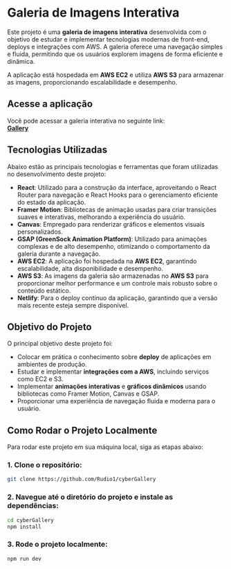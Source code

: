 # Galeria de Imagens Interativa

Este projeto é uma **galeria de imagens interativa** desenvolvida com o objetivo de estudar e implementar tecnologias modernas de front-end, deploys e integrações com AWS. A galeria oferece uma navegação simples e fluida, permitindo que os usuários explorem imagens de forma eficiente e dinâmica.

A aplicação está hospedada em **AWS EC2** e utiliza **AWS S3** para armazenar as imagens, proporcionando escalabilidade e desempenho.

##  Acesse a aplicação

Você pode acessar a galeria interativa no seguinte link:  
[**Gallery**]([cybergallery1.netlify.app](https://cybergallery1.netlify.app/))

## Tecnologias Utilizadas

Abaixo estão as principais tecnologias e ferramentas que foram utilizadas no desenvolvimento deste projeto:

- **React**: Utilizado para a construção da interface, aproveitando o React Router para navegação e React Hooks para o gerenciamento eficiente do estado da aplicação.
- **Framer Motion**: Bibliotecas de animação usadas para criar transições suaves e interativas, melhorando a experiência do usuário.
- **Canvas**: Empregado para renderizar gráficos e elementos visuais personalizados.
- **GSAP (GreenSock Animation Platform)**: Utilizado para animações complexas e de alto desempenho, otimizando o comportamento da galeria durante a navegação.
- **AWS EC2**: A aplicação foi hospedada na **AWS EC2**, garantindo escalabilidade, alta disponibilidade e desempenho.
- **AWS S3**: As imagens da galeria são armazenadas no **AWS S3** para proporcionar melhor performance e um controle mais robusto sobre o conteúdo estático.
- **Netlify**: Para o deploy contínuo da aplicação, garantindo que a versão mais recente esteja sempre disponível.

##  Objetivo do Projeto

O principal objetivo deste projeto foi:

- Colocar em prática o conhecimento sobre **deploy** de aplicações em ambientes de produção.
- Estudar e implementar **integrações com a AWS**, incluindo serviços como EC2 e S3.
- Implementar **animações interativas** e **gráficos dinâmicos** usando bibliotecas como Framer Motion, Canvas e GSAP.
- Proporcionar uma experiência de navegação fluida e moderna para o usuário.

## Como Rodar o Projeto Localmente

Para rodar este projeto em sua máquina local, siga as etapas abaixo:

### 1. Clone o repositório:

```bash
git clone https://github.com/Rudio1/cyberGallery
```

### 2. Navegue até o diretório do projeto e instale as dependências:
```bash
cd cyberGallery
npm install
```

### 3. Rode o projeto localmente:
```bash
npm run dev
```
